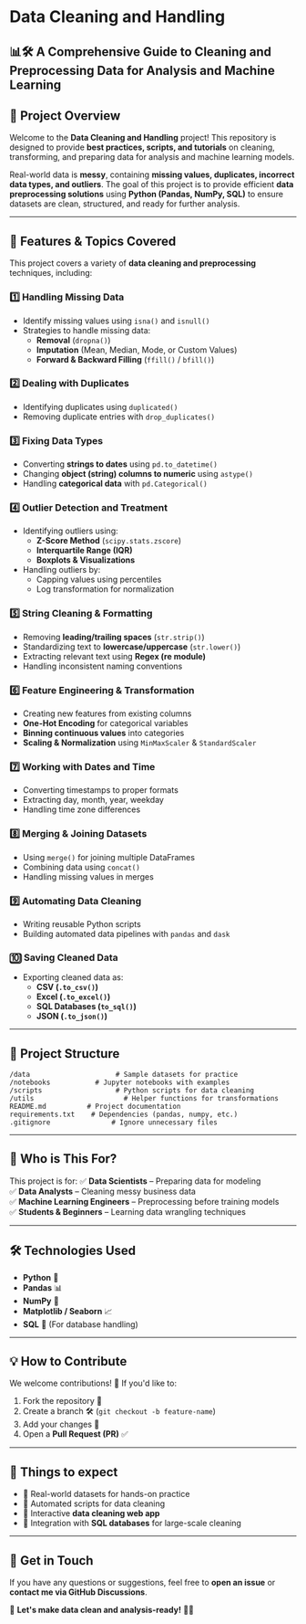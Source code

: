 # **Data Cleaning and Handling**
📊🛠️ **A Comprehensive Guide to Cleaning and Preprocessing Data for Analysis and Machine Learning**
---

## **📌 Project Overview**
Welcome to the **Data Cleaning and Handling** project! This repository is designed to provide **best practices, scripts, and tutorials** on cleaning, transforming, and preparing data for analysis and machine learning models. 

Real-world data is **messy**, containing **missing values, duplicates, incorrect data types, and outliers**. The goal of this project is to provide efficient **data preprocessing solutions** using **Python (Pandas, NumPy, SQL)** to ensure datasets are clean, structured, and ready for further analysis.

---

## **🚀 Features & Topics Covered**
This project covers a variety of **data cleaning and preprocessing** techniques, including:

### **1️⃣ Handling Missing Data**
- Identify missing values using `isna()` and `isnull()`
- Strategies to handle missing data:
  - **Removal** (`dropna()`)
  - **Imputation** (Mean, Median, Mode, or Custom Values)
  - **Forward & Backward Filling** (`ffill()` / `bfill()`)

### **2️⃣ Dealing with Duplicates**
- Identifying duplicates using `duplicated()`
- Removing duplicate entries with `drop_duplicates()`

### **3️⃣ Fixing Data Types**
- Converting **strings to dates** using `pd.to_datetime()`
- Changing **object (string) columns to numeric** using `astype()`
- Handling **categorical data** with `pd.Categorical()`

### **4️⃣ Outlier Detection and Treatment**
- Identifying outliers using:
  - **Z-Score Method** (`scipy.stats.zscore`)
  - **Interquartile Range (IQR)**
  - **Boxplots & Visualizations**
- Handling outliers by:
  - Capping values using percentiles
  - Log transformation for normalization

### **5️⃣ String Cleaning & Formatting**
- Removing **leading/trailing spaces** (`str.strip()`)
- Standardizing text to **lowercase/uppercase** (`str.lower()`)
- Extracting relevant text using **Regex (re module)**
- Handling inconsistent naming conventions

### **6️⃣ Feature Engineering & Transformation**
- Creating new features from existing columns
- **One-Hot Encoding** for categorical variables
- **Binning continuous values** into categories
- **Scaling & Normalization** using `MinMaxScaler` & `StandardScaler`

### **7️⃣ Working with Dates and Time**
- Converting timestamps to proper formats
- Extracting day, month, year, weekday
- Handling time zone differences

### **8️⃣ Merging & Joining Datasets**
- Using `merge()` for joining multiple DataFrames
- Combining data using `concat()`
- Handling missing values in merges

### **9️⃣ Automating Data Cleaning**
- Writing reusable Python scripts
- Building automated data pipelines with `pandas` and `dask`

### **🔟 Saving Cleaned Data**
- Exporting cleaned data as:
  - **CSV (`.to_csv()`)**
  - **Excel (`.to_excel()`)**
  - **SQL Databases (`to_sql()`)**
  - **JSON (`.to_json()`)**

---

## **📂 Project Structure**
```
/data                     # Sample datasets for practice
/notebooks           # Jupyter notebooks with examples
/scripts                  # Python scripts for data cleaning
/utils                      # Helper functions for transformations
README.md          # Project documentation
requirements.txt    # Dependencies (pandas, numpy, etc.)
.gitignore               # Ignore unnecessary files
```

---

## **🎯 Who is This For?**
This project is for:
✅ **Data Scientists** – Preparing data for modeling  
✅ **Data Analysts** – Cleaning messy business data  
✅ **Machine Learning Engineers** – Preprocessing before training models  
✅ **Students & Beginners** – Learning data wrangling techniques  

---

## **🛠 Technologies Used**
- **Python** 🐍
- **Pandas** 📊
- **NumPy** 🔢
- **Matplotlib / Seaborn** 📈
- **SQL** 💾 (For database handling)

---

## **💡 How to Contribute**
We welcome contributions! 🚀 If you'd like to:
1. Fork the repository 🍴
2. Create a branch 🛠 (`git checkout -b feature-name`)
3. Add your changes 📝
4. Open a **Pull Request (PR)** ✅

---

## **📌 Things to expect**
- 📌 Real-world datasets for hands-on practice
- 📌 Automated scripts for data cleaning
- 📌 Interactive **data cleaning web app**
- 📌 Integration with **SQL databases** for large-scale cleaning

---

## **📧 Get in Touch**
If you have any questions or suggestions, feel free to **open an issue** or **contact me via GitHub Discussions**.

🚀 **Let's make data clean and analysis-ready!** 🧹🔥
